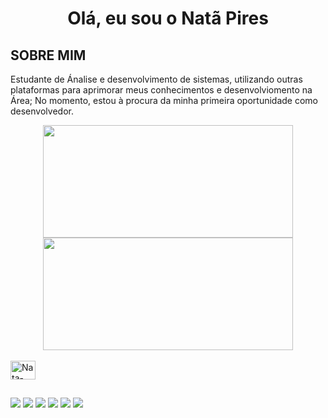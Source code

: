 <h1 align="center">Olá, eu sou o Natã Pires</h1>

## SOBRE MIM
Estudante de Ánalise e desenvolvimento de sistemas, utilizando outras plataformas para aprimorar meus conhecimentos e desenvolviomento na Área; 
No momento, estou à procura da minha primeira oportunidade como desenvolvedor. 
<div align="center">
  <a href="https://github.com/Natapires">
  <img height="180em" width="400" src="https://github-readme-stats.vercel.app/api?username=Natapires&show_icons=true&theme=swift&include_all_commits=true&count_private=true"/>
  <img height="180em" width="400" src="https://github-readme-stats.vercel.app/api/top-langs/?username=Natapires&layout=compact&langs_count=7&theme=swift"/>
</div>
  <div style="display: inline_block"><br>
 <img align="center" alt="Nata-Csharp" height="30" width="40"src="https://cdn.jsdelivr.net/gh/devicons/devicon/icons/csharp/csharp-original.svg" />
  </div>    
  
  ##
    
</div>
    <a href="https://wa.me/+5511961659045&text=Ol%C3%A1!"><img src="https://img.shields.io/badge/WhatsApp-25D366?style=for-the-badge&logo=whatsapp&logoColor=white" /></a>
  <a href="https://www.instagram.com/iamnatapires/" target="_blank"><img src="https://img.shields.io/badge/-Instagram-%23E4405F?style=for-the-badge&logo=instagram&logoColor=white" target="_blank"></a>
 	<a href="https://www.twitch.tv/eunatapires" target="_blank"><img src="https://img.shields.io/badge/Twitch-9146FF?style=for-the-badge&logo=twitch&logoColor=white" target="_blank"></a>
 <a href="https://discord.com/channels/@me" target="_blank"><img src="https://img.shields.io/badge/Discord-7289DA?style=for-the-badge&logo=discord&logoColor=white" target="_blank"></a> 
  <a href ="pires.nata1998@gmail.com"><img src="https://img.shields.io/badge/-Gmail-%23333?style=for-the-badge&logo=gmail&logoColor=white" target="_blank"></a>
  <a href="https://www.linkedin.com/in/nat%C3%A3-pires-7062281a0/" target="_blank"><img src="https://img.shields.io/badge/-LinkedIn-%230077B5?style=for-the-badge&logo=linkedin&logoColor=white" target="_blank"></a> 
</div>  
    
  

